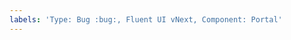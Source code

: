 ```yaml
---
labels: 'Type: Bug :bug:, Fluent UI vNext, Component: Portal'
---
```


<!--
  This template allows users without triage permissions to create an issue with labels listed above.

  It's required for the "Report bug" button in Fluent UI v9 Storybook to work properly. Without this template,
  bugs reported by partners will not be properly labeled and the bug won't be shown in the Known Issues section.
-->

